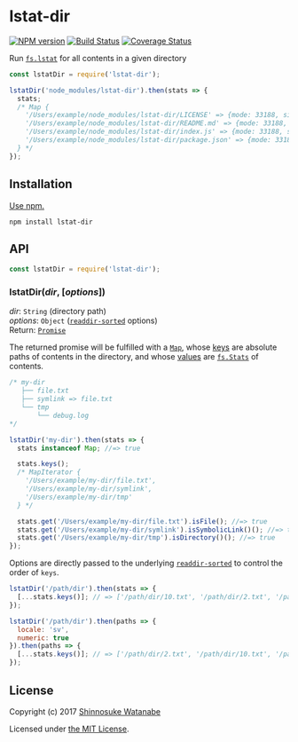 # lstat-dir

[![NPM version](https://img.shields.io/npm/v/lstat-dir.svg)](https://www.npmjs.com/package/lstat-dir)
[![Build Status](https://travis-ci.org/shinnn/lstat-dir.svg?branch=master)](https://travis-ci.org/shinnn/lstat-dir)
[![Coverage Status](https://img.shields.io/coveralls/shinnn/lstat-dir.svg)](https://coveralls.io/github/shinnn/lstat-dir?branch=master)

Run [`fs.lstat`](https://nodejs.org/api/fs.html#fs_fs_lstat_path_callback) for all contents in a given directory

```javascript
const lstatDir = require('lstat-dir');

lstatDir('node_modules/lstat-dir').then(stats => {
  stats;
  /* Map {
    '/Users/example/node_modules/lstat-dir/LICENSE' => {mode: 33188, size: 1086, ...},
    '/Users/example/node_modules/lstat-dir/README.md' => {mode: 33188, size: 2060, ...}
    '/Users/example/node_modules/lstat-dir/index.js' => {mode: 33188, size: 124, ...}
    '/Users/example/node_modules/lstat-dir/package.json' => {mode: 33188, size: 922, ...}
  } */
});
```

## Installation

[Use npm.](https://docs.npmjs.com/cli/install)

```
npm install lstat-dir
```

## API

```javascript
const lstatDir = require('lstat-dir');
```

### lstatDir(*dir*, [*options*])

*dir*: `String` (directory path)  
*options*: `Object` ([`readdir-sorted`](https://github.com/shinnn/readdir-sorted) options)  
Return: [`Promise`](https://developer.mozilla.org/docs/Web/JavaScript/Reference/Global_Objects/Promise)

The returned promise will be fulfilled with a [`Map`](https://developer.mozilla.org/docs/Web/JavaScript/Reference/Global_Objects/Map), whose [keys](https://developer.mozilla.org/docs/Web/JavaScript/Reference/Global_Objects/Map/keys) are absolute paths of contents in the directory, and whose [values](https://developer.mozilla.org/docs/Web/JavaScript/Reference/Global_Objects/Map/values) are [`fs.Stats`](https://nodejs.org/api/fs.html#fs_class_fs_stats) of contents.

```javascript
/* my-dir
   ├── file.txt
   ├── symlink => file.txt
   └── tmp
       └── debug.log
*/

lstatDir('my-dir').then(stats => {
  stats instanceof Map; //=> true

  stats.keys();
  /* MapIterator {
    '/Users/example/my-dir/file.txt',
    '/Users/example/my-dir/symlink',
    '/Users/example/my-dir/tmp'
  } */

  stats.get('/Users/example/my-dir/file.txt').isFile(); //=> true
  stats.get('/Users/example/my-dir/symlink').isSymbolicLink()(); //=> true
  stats.get('/Users/example/my-dir/tmp').isDirectory()(); //=> true
});
```

Options are directly passed to the underlying [`readdir-sorted`](https://github.com/shinnn/readdir-sorted#readdirsortedpath--options) to control the order of `keys`.

```javascript
lstatDir('/path/dir').then(stats => {
  [...stats.keys()]; // => ['/path/dir/10.txt', '/path/dir/2.txt', '/path/dir/ä.txt', '/path/dir/z.txt']
});

lstatDir('/path/dir').then(paths => {
  locale: 'sv',
  numeric: true
}).then(paths => {
  [...stats.keys()]; // => ['/path/dir/2.txt', '/path/dir/10.txt', '/path/dir/z.txt', '/path/dir/ä.txt']
});
```

## License

Copyright (c) 2017 [Shinnosuke Watanabe](https://github.com/shinnn)

Licensed under [the MIT License](./LICENSE).
